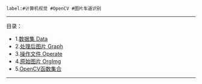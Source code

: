 ```
label:#计算机视觉 #OpenCV #图片车道识别
```  
***
目录：
- 1.[数据集 Data](./Data)
- 2.[处理后图片 Graph](./Graph)
- 3.[操作文件 Operate](./Operate)
- 4.[原始图片 OrgImg](./OrgImg)
- 5.[OpenCV函数集合](./lane_extraction.ipynb)
***


